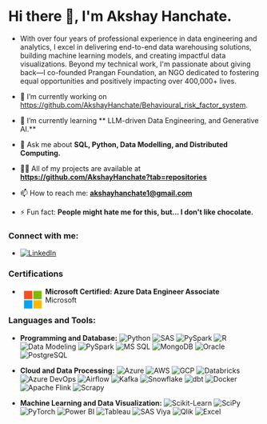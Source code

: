 # Hi there 👋, I'm Akshay Hanchate.

- With over four years of professional experience in data engineering and analytics, I excel in delivering end-to-end data warehousing solutions, building machine learning models, and creating impactful data visualizations. Beyond my technical work, I'm passionate about giving back—I co-founded Prangan Foundation, an NGO dedicated to fostering equal opportunities and positively impacting over 400,000+ lives.



- 🔭 I’m currently working on https://github.com/AkshayHanchate/Behavioural_risk_factor_system.
- 🌱 I’m currently learning ** LLM-driven Data Engineering, and Generative AI.**
- 💬 Ask me about **SQL, Python, Data Modelling, and Distributed Computing.**
- 👨‍💻 All of my projects are available at **https://github.com/AkshayHanchate?tab=repositories**
- 📫 How to reach me: **akshayhanchate1@gmail.com**
- ⚡ Fun fact: **People might hate me for this, but... I don't like chocolate.**




### Connect with me:
- [![LinkedIn](https://img.shields.io/badge/-LinkedIn-blue?style=flat&logo=linkedin)](https://www.linkedin.com/in/akshay-hanchate/)



### Certifications

- <p>
  <img src="https://github.com/AkshayHanchate/AkshayHanchate/blob/main/microsoft.svg" alt="microsoft Logo" width="50" align="left">
   <strong>Microsoft Certified: Azure Data Engineer Associate</strong><br>
   Microsoft
  </p>





### Languages and Tools:

- **Programming and Database:**
![Python](https://img.shields.io/badge/-Python-3776AB?logo=python&logoColor=white)
![SAS](https://img.shields.io/badge/-SAS-005386?logo=sas&logoColor=white)
![PySpark](https://img.shields.io/badge/-PySpark-E25A1C?logo=apache-spark&logoColor=white)
![R](https://img.shields.io/badge/-R-276DC3?logo=r&logoColor=white)
![Data Modeling](https://img.shields.io/badge/-Data%20Modeling-1E90FF)
![PySpark](https://img.shields.io/badge/-PySpark-E25A1C?logo=apache-spark&logoColor=white)
![MS SQL](https://img.shields.io/badge/-MS%20SQL-CC2927?logo=microsoft-sql-server&logoColor=white)
![MongoDB](https://img.shields.io/badge/-MongoDB-47A248?logo=mongodb&logoColor=white)
![Oracle](https://img.shields.io/badge/-Oracle-F80000?logo=oracle&logoColor=white)
![PostgreSQL](https://img.shields.io/badge/-PostgreSQL-336791?logo=postgresql&logoColor=white)

- **Cloud and Data Processing:**
![Azure](https://img.shields.io/badge/-Azure-0078D4?logo=microsoft-azure&logoColor=white)
![AWS](https://img.shields.io/badge/-AWS-232F3E?logo=amazon-aws&logoColor=white)
![GCP](https://img.shields.io/badge/-GCP-4285F4?logo=google-cloud&logoColor=white)
![Databricks](https://img.shields.io/badge/-Databricks-FF3621?logo=databricks&logoColor=white)
![Azure DevOps](https://img.shields.io/badge/-Azure%20DevOps-0078D7?logo=azure-devops&logoColor=white)
![Airflow](https://img.shields.io/badge/-Airflow-017CEE?logo=apache-airflow&logoColor=white)
![Kafka](https://img.shields.io/badge/-Kafka-231F20?logo=apache-kafka&logoColor=white)
![Snowflake](https://img.shields.io/badge/-Snowflake-29B5E8?logo=snowflake&logoColor=white)
![dbt](https://img.shields.io/badge/-dbt-FF694B?logo=dbt&logoColor=white)
![Docker](https://img.shields.io/badge/-Docker-2496ED?logo=docker&logoColor=white)
![Apache Flink](https://img.shields.io/badge/-Apache%20Flink-E6526F?logo=apache-flink&logoColor=white)
![Scrapy](https://img.shields.io/badge/-Scrapy-48A247?logo=scrapy&logoColor=white)


- **Machine Learning and Data Visualization:** 
![Scikit-Learn](https://img.shields.io/badge/-Scikit%20Learn-F7931E?logo=scikit-learn&logoColor=white)
![SciPy](https://img.shields.io/badge/-SciPy-8CAAE6?logo=scipy&logoColor=white)
![PyTorch](https://img.shields.io/badge/-PyTorch-EE4C2C?logo=pytorch&logoColor=white)
![Power BI](https://img.shields.io/badge/-Power%20BI-F2C811?logo=power-bi&logoColor=black)
![Tableau](https://img.shields.io/badge/-Tableau-E97627?logo=tableau&logoColor=white)
![SAS Viya](https://img.shields.io/badge/-SAS%20Viya-0081C6?logo=sas&logoColor=white)
![Qlik](https://img.shields.io/badge/-Qlik-3A4EBB?logo=qlik&logoColor=white)
![Excel](https://img.shields.io/badge/-Excel-217346?logo=microsoft-excel&logoColor=white)






